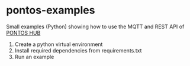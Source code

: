 # pontos-examples
Small examples (Python) showing how to use the MQTT and REST API of [PONTOS HUB](https://pontos.ri.se)

1. Create a python virtual environment
2. Install required dependencies from requirements.txt
3. Run an example


